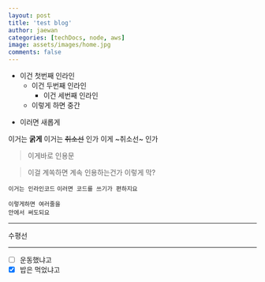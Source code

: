 ```yaml
---
layout: post
title: 'test blog'
author: jaewan
categories: [techDocs, node, aws]
image: assets/images/home.jpg
comments: false
---
```


- 이건 첫번째 인라인
  - 이건 두번째 인라인
    - 이건 세번째 인라인
  - 이렇게 하면 중간

* 이러면 새롭게

이거는 **굵게**
이거는 ~~취소선~~ 인가
이게 ~취소선~ 인가

> 이게바로 인용문

> 이걸 계쏙하면
> 계속 인용하는건가
> 이렇게 막?

`이거는 인라인코드`
`이러면 코드를 쓰기가 편하지요`

```
이렇게하면 여러줄을
안에서 써도되요
```

---

수평선

---

- [ ] 운동했냐고
- [x] 밥은 먹었냐고
